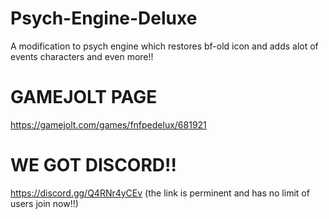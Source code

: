 # Psych-Engine-Deluxe
A modification to psych engine which restores bf-old icon and adds alot of events characters and even more!!
# GAMEJOLT PAGE
https://gamejolt.com/games/fnfpedelux/681921
# WE GOT DISCORD!!
https://discord.gg/Q4RNr4yCEv (the link is perminent and has no limit of users join now!!)
